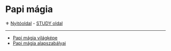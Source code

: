 # Papi mágia

⚜️ [Nyitóoldal](start.md)  -  [STUDY oldal](https://github.com/kaktusztea/km100/wiki/STUDY.magiatradicio.papimagia) 

---

- [Papi mágia világképe](101_papi.magia.vilagkep.md)
- [Papi mágia alapszabályai](102_papi.magia.alapszabalyok.md)

